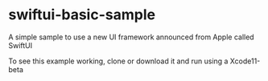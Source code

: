 # swiftui-basic-sample
A simple sample to use a new UI framework announced from Apple called SwiftUI

To see this example working, clone or download it and run using a Xcode11-beta
